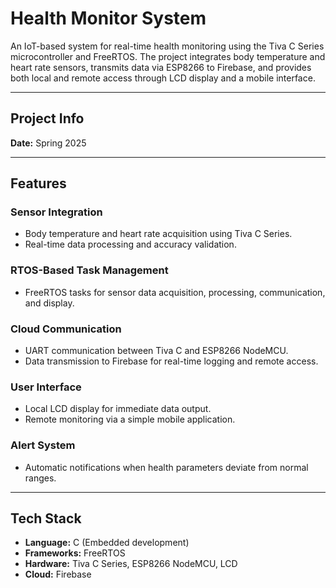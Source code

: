 # Health Monitor System  

An IoT-based system for real-time health monitoring using the Tiva C Series microcontroller and FreeRTOS. The project integrates body temperature and heart rate sensors, transmits data via ESP8266 to Firebase, and provides both local and remote access through LCD display and a mobile interface.  

---

## Project Info
**Date:** Spring 2025  

---

## Features

### Sensor Integration
- Body temperature and heart rate acquisition using Tiva C Series.  
- Real-time data processing and accuracy validation.  

### RTOS-Based Task Management
- FreeRTOS tasks for sensor data acquisition, processing, communication, and display.  

### Cloud Communication
- UART communication between Tiva C and ESP8266 NodeMCU.  
- Data transmission to Firebase for real-time logging and remote access.  

### User Interface
- Local LCD display for immediate data output.  
- Remote monitoring via a simple mobile application.  

### Alert System
- Automatic notifications when health parameters deviate from normal ranges.  

---

## Tech Stack
- **Language:** C (Embedded development)  
- **Frameworks:** FreeRTOS  
- **Hardware:** Tiva C Series, ESP8266 NodeMCU, LCD  
- **Cloud:** Firebase  
